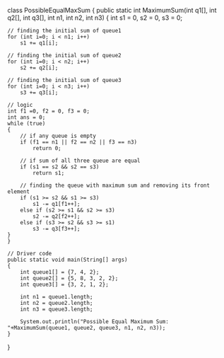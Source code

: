 
class PossibleEqualMaxSum {
    public static int MaximumSum(int q1[], int q2[], int q3[], int n1, int n2, int n3)
    {  int s1 = 0, s2 = 0, s3 = 0;
    
    // finding the initial sum of queue1
    for (int i=0; i < n1; i++)
        s1 += q1[i];
    
    // finding the initial sum of queue2
    for (int i=0; i < n2; i++)
        s2 += q2[i];
    
    // finding the initial sum of queue3
    for (int i=0; i < n3; i++)
        s3 += q3[i];
    
    // logic
    int f1 =0, f2 = 0, f3 = 0;
    int ans = 0;
    while (true)
    {
        // if any queue is empty
        if (f1 == n1 || f2 == n2 || f3 == n3)
            return 0;
    
        // if sum of all three queue are equal
        if (s1 == s2 && s2 == s3)
            return s1;
        
        // finding the queue with maximum sum and removing its front element
        if (s1 >= s2 && s1 >= s3)
            s1 -= q1[f1++];
        else if (s2 >= s1 && s2 >= s3)
            s2 -= q2[f2++];
        else if (s3 >= s2 && s3 >= s1)
            s3 -= q3[f3++];
    }
    }
    
    // Driver code 
    public static void main(String[] args)
    {
        int queue1[] = {7, 4, 2};
        int queue2[] = {5, 8, 3, 2, 2};
        int queue3[] = {3, 2, 1, 2};
        
        int n1 = queue1.length;
        int n2 = queue2.length;
        int n3 = queue3.length;
        
        System.out.println("Possible Equal Maximum Sum: "+MaximumSum(queue1, queue2, queue3, n1, n2, n3));
    }
}
